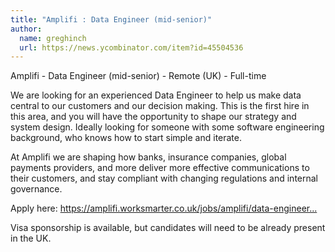 ```yaml
---
title: "Amplifi : Data Engineer (mid-senior)"
author:
  name: greghinch
  url: https://news.ycombinator.com/item?id=45504536
---
```

Amplifi - Data Engineer (mid-senior) - Remote (UK) - Full-time

We are looking for an experienced Data Engineer to help us make data central to our customers and our decision making. This is the first hire in this area, and you will have the opportunity to shape our strategy and system design. Ideally looking for someone with some software engineering background, who knows how to start simple and iterate.

At Amplifi we are shaping how banks, insurance companies, global payments providers, and more deliver more effective communications to their customers, and stay compliant with changing regulations and internal governance.

Apply here:
<a href="https:&#x2F;&#x2F;amplifi.worksmarter.co.uk&#x2F;jobs&#x2F;amplifi&#x2F;data-engineer-at-amplifi" rel="nofollow">https:&#x2F;&#x2F;amplifi.worksmarter.co.uk&#x2F;jobs&#x2F;amplifi&#x2F;data-engineer...</a>

Visa sponsorship is available, but candidates will need to be already present in the UK.
<JobApplication />
